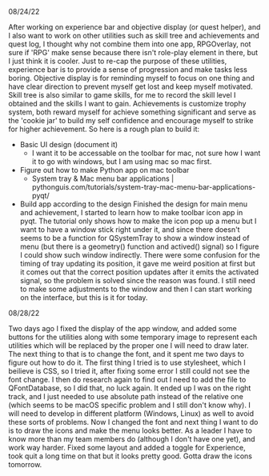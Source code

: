 08/24/22

After working on experience bar and objective display (or quest helper), and I also want to work on other 
utilities such as skill tree and achievements and quest log, I thought why not combine them into one app, 
RPGOverlay, not sure if 'RPG' make sense because there isn't role-play element in there, but I just think 
it is cooler. 
Just to re-cap the purpose of these utilities, experience bar is to provide a sense of progression 
and make tasks less boring. Objective display is for reminding myself to focus on one thing and have clear
direction to prevent myself get lost and keep myself motivated. Skill tree is also similar to game skills,
for me to record the skill level I obtained and the skills I want to gain. Achievements is customize trophy
system, both reward myself for achieve something significant and serve as the 'cookie jar' to build my self
confidence and encourage myself to strike for higher achievement. 
So here is a rough plan to build it: 
 - Basic UI design (document it)
   - I want it to be accessable on the toolbar for mac, not sure how I want
it to go with windows, but I am using mac so mac first. 
 - Figure out how to make Python app on mac toolbar
   - System tray & Mac menu bar applications | pythonguis.com/tutorials/system-tray-mac-menu-bar-applications-pyqt/
 - Build app according to the design
Finished the design for main menu and achievement, I started to learn how to make toolbar icon app in pyqt.
The tutorial only shows how to make the icon pop up a menu but I want to have a window stick right under it,
and since there doesn't seems to be a function for QSystemTray to show a window instead of menu (but there
is a geometry() function and actived() signal) so I figure I could show such window indirectly. 
There were some confusion for the timing of tray updating its position, it gave me weird position at first
but it comes out that the correct position updates after it emits the activated signal, so the problem is 
solved since the reason was found. I still need to make some adjustments to the window and then I can start
working on the interface, but this is it for today.

08/28/22

Two days ago I fixed the display of the app window, and added some buttons for the utilities along with
some temporary image to represent each utilities which will be replaced by the proper one I will need to 
draw later. The next thing to that is to change the font, and it spent me two days to figure out how to
do it. The first thing I tried is to use stylesheet, which I beilieve is CSS, so I tried it, after fixing
some error I still could not see the font change. I then do research again to find out I need to add
the file to QFontDatabase, so I did that, no luck again. It ended up I was on the right track, and I just
needed to use absolute path instead of the relative one (which seems to be macOS specific problem and I 
still don't know why). I will need to develop in different platform (Windows, Linux) as well to avoid these
sorts of problems. Now I changed the font and next thing I want to do is to draw the icons and make the menu
looks better. As a leader I have to know more than my team members do (although I don't have one yet), and 
work way harder.
Fixed some layout and added a toggle for Experience, took quit a long time on that but it looks pretty good.
Gotta draw the icons tomorrow.